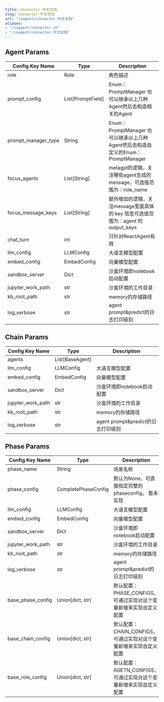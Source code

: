 ```yaml
---
title: Connector 中文文档
slug: Connector 中文文档
url: "coagent/connector-中文文档"
aliases:
- "/coagent/connector-zh"
- "/coagent/connector-中文文档"
---
```


## Agent Params
|Config Key Name|	Type|	Description|
| ------------------ | ---------- | ---------- |
|role|	Role	|角色描述|
|prompt_config	|List[PromptField]	|Enum：PromptManager 也可以继承以上几种Agent然后去构造相关的Agent|
|prompt_manager_type	|String	|Enum：PromptManager 也可以继承以上几种Agent然后去构造自定义的Enum：PromptManager|
|focus_agents	|List[String]	|metagpt的逻辑，关注哪些agent生成的message，可选值范围为：role_name
|focus_message_keys	|List[String]|	额外增加的逻辑，关注message里面具体的 key 信息可选值范围为：agent 的 output_keys|
|chat_turn	|int	|只针对ReactAgent有效|
|llm_config	|LLMConfig	|大语言模型配置|
|embed_config	|EmbedConfig	|向量模型配置|
|sandbox_server	|Dict	|沙盒环境即notebook启动配置|
|jupyter_work_path	|str	|沙盒环境的工作目录|
|kb_root_path	|str	|memory的存储路径|
|log_verbose	|str	|agent prompt&predict的日志打印级别|

## Chain Params
|Config Key Name|	Type	|Description|
| ------------------ | ---------- | ---------- |
|agents| List[BaseAgent] | 
|llm_config	|LLMConfig	|大语言模型配置|
|embed_config	|EmbedConfig	|向量模型配置|
|sandbox_server	|Dict	|沙盒环境即notebook启动配置|
|jupyter_work_path	|str	|沙盒环境的工作目录|
|kb_root_path	|str	|memory的存储路径|
|log_verbose	|str	|agent prompt&predict的日志打印级别|


## Phase Params
|Config Key Name	|Type	|Description|
| ------------------ | ---------- | ---------- |
|phase_name|	String|	场景名称|
|phase_config|CompletePhaseConfig| 默认为None，可直接指定完整的phaseconfig， 暂未实现|
|llm_config	|LLMConfig	|大语言模型配置|
|embed_config	|EmbedConfig	|向量模型配置|
|sandbox_server	|Dict	|沙盒环境即notebook启动配置|
|jupyter_work_path	|str	|沙盒环境的工作目录|
|kb_root_path	|str	|memory的存储路径|
|log_verbose	|str	|agent prompt&predict的日志打印级别|
| base_phase_config | Union[dict, str] | 默认配置：PHASE_CONFIGS，可通过实现对这个变量新增来实现自定义配置 |
| base_chain_config | Union[dict, str] | 默认配置：CHAIN_CONFIGS，可通过实现对这个变量新增来实现自定义配置 |
| base_role_config  | Union[dict, str] | 默认配置：AGETN_CONFIGS，可通过实现对这个变量新增来实现自定义配置 |
